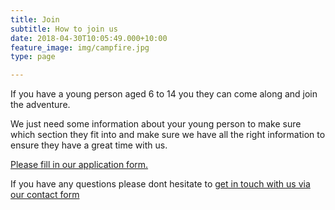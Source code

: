 ```yaml
---
title: Join
subtitle: How to join us
date: 2018-04-30T10:05:49.000+10:00
feature_image: img/campfire.jpg
type: page

---
```

If you have a young person aged 6 to 14 you they can come along and join the adventure. 

We just need some information about your young person to make sure which section they fit into and make sure we have all the right information to ensure they have a great time with us.

[Please fill in our application form.](https://www.onlinescoutmanager.co.uk/waiting-list/6th-barnsley-goldthorpe-scout-group-group-waiting-list/248c4419-179a-4ede-bbcc-784aeceb9727/apply)

If you have any questions please dont hesitate to [get in touch with us via our contact form](/contact)